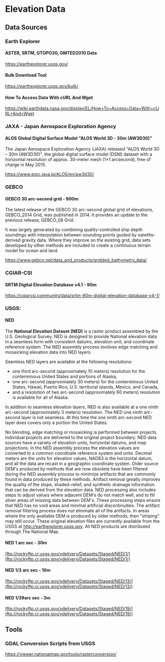 # Elevation Data

## Data Sources

### Earth Explorer
#### ASTER, SRTM, GTOPO30, GMTED2010 Data
https://earthexplorer.usgs.gov/

#### Bulk Download Tool
https://earthexplorer.usgs.gov/bulk/

#### How To Access Data With cURL And Wget
https://wiki.earthdata.nasa.gov/display/EL/How+To+Access+Data+With+cURL+And+Wget

### JAXA - Japan Aerospace Exploration Agency
#### ALOS Global Digital Surface Model "ALOS World 3D - 30m (AW3D30)"
The Japan Aerospace Exploration Agency (JAXA) released "ALOS World 3D – 30m (AW3D30)", 
the global digital surface model (DSM) dataset with a horizontal resolution of approx. 
30-meter mesh (1×1 arcsecond), free of charge in May 2015.

https://www.eorc.jaxa.jp/ALOS/en/aw3d30/

### GEBCO
#### GEBCO 30 arc-second grid - 900m
The latest release of the GEBCO 30 arc-second global grid of elevations, GEBCO_2014 Grid, was published in 2014. 
It provides an update to the previous release, GEBCO_08 Grid.

It was largely generated by combining quality-controlled ship depth soundings with interpolation between sounding 
points guided by satellite-derived gravity data. Where they improve on the existing grid, data sets developed by 
other methods are included to create a continuous terrain model for ocean and land.

https://www.gebco.net/data_and_products/gridded_bathymetry_data/

### CGIAR-CSI
#### SRTM Digital Elevation Database v4.1 - 90m
https://cgiarcsi.community/data/srtm-90m-digital-elevation-database-v4-1/

### USGS:
#### NED
The __National Elevation Dataset (NED)__ is a raster product assembled by the U.S. Geological Survey. 
NED is designed to provide National elevation data in a seamless form with consistent datums, 
elevation unit, and coordinate reference system. The NED assembly process involves edge matching 
and mosaicking elevation data into NED layers. 

Seamless NED layers are available at the following resolutions: 

- one third arc-second (approximately 10 meters) resolution for the conterminous United States and portions of Alaska, 
- one arc-second (approximately 30 meters) for the conterminous United States, Hawaii, Puerto Rico, U.S. territorial islands, Mexico, and Canada, 
- and a resolution of two arc-second (approximately 60 meters) resolution is available for all of Alaska. 

In addition to seamless elevation layers, NED is also available at a one ninth arc-second (approximately 3 meters) resolution. 
The NED one ninth arc-second layer is not seamless. At this time the one ninth arc-second NED layer does covers only a portion 
the United States. 

No blending, edge matching or mosaicking is performed between projects. Individual projects are delivered to the original project boundary. NED data sources have a variety of elevation units, horizontal datums, and map projections. In the NED assembly process the elevation values are converted to a common coordinate reference system and units. Decimal meters are the units for elevation values, NAD83 is the horizontal datum, and all the data are recast in a geographic coordinate system. Older source DEM's produced by methods that are now obsolete have been filtered during the NED assembly process to minimize artifacts that are commonly found in data produced by these methods. Artifact removal greatly improves the quality of the slope, shaded-relief, and synthetic drainage information that can be derived from the elevation data. NED processing also includes steps to adjust values where adjacent DEM's do not match well, and to fill sliver areas of missing data between DEM's. These processing steps ensure that NED has no void areas and minimal artificial discontinuities. The artifact removal filtering process does not eliminate all of the artifacts. In areas where the only available DEM is produced by older methods, then "striping" may still occur. These original elevation files are currently available from the USGS at http://earthexplorer.usgs.gov. All NED products are distributed through The National Map.

#### NED 1 arc sec - 30m
[ftp://rockyftp.cr.usgs.gov/vdelivery/Datasets/Staged/NED/1/](ftp://rockyftp.cr.usgs.gov/vdelivery/Datasets/Staged/NED/1/)

#### NED 1/3 arc sec - 10m
[ftp://rockyftp.cr.usgs.gov/vdelivery/Datasets/Staged/NED/13/](ftp://rockyftp.cr.usgs.gov/vdelivery/Datasets/Staged/NED/13/)

#### NED 1/39arc sec - 3m
[ftp://rockyftp.cr.usgs.gov/vdelivery/Datasets/Staged/NED/19/](ftp://rockyftp.cr.usgs.gov/vdelivery/Datasets/Staged/NED/19/)

## Tools

### GDAL Conversion Scripts from USGS
https://viewer.nationalmap.gov/tools/rasterconversion/


